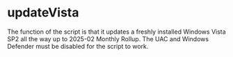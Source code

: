 # updateVista

The function of the script is that it updates a freshly installed Windows Vista SP2 all the way up to 2025-02 Monthly Rollup.
The UAC and Windows Defender must be disabled for the script to work.
